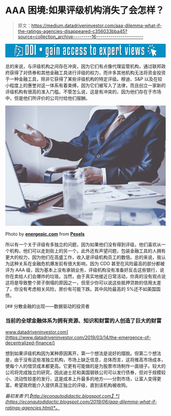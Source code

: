 # AAA 困境:如果评级机构消失了会怎样？

> 原文：<https://medium.datadriveninvestor.com/aaa-dilemma-what-if-the-ratings-agencies-disappeared-c356033bba45?source=collection_archive---------16----------------------->

[![](img/02ab647fedc45560aa22d18aa376d4ff.png)](http://www.track.datadriveninvestor.com/1B9E)

总的来说，与评级机构之间存在冲突，因为它们有点像代理监管机构，通过联邦政府获得了对债券和其他金融工具进行评级的权力，而许多其他机构无法将资金投资于一种金融工具，除非它获得了某些评级机构的特定评级。穆迪、S&P 以及在较小程度上的惠誉对这一体系有着束缚，因为它们被写入了法律，而且创立一家新的评级机构有很高的准入门槛。不管怎么说，这是有冲突的，因为他们存在于市场中，但是他们所评价的公司付给他们报酬。

![](img/c7b6c1f635e98212b934ff5184e8d863.png)

Photo by [**energepic.com**](https://www.pexels.com/@energepic-com-27411?utm_content=attributionCopyText&utm_medium=referral&utm_source=pexels) from [**Pexels**](https://www.pexels.com/photo/adult-blur-boss-business-288477/?utm_content=attributionCopyText&utm_medium=referral&utm_source=pexels)

所以有一个关于评级有多独立的问题，因为如果他们没有得到评级，他们喜欢从一个机构，他们可以走到街上的另一个。此外还有声望问题，包装金融工具的人拥有更大的权力，因为他们在高盛工作，收入是评级机构员工的数倍。总的来说，我认为这种关系在金融危机爆发前有很大影响，因为 CDO 甚至在风险最高的部分都被评为 AAA 级，因为基本上没有承销业务，评级机构没有准备好反击这些银行，说你在卖给人们会爆炸的垃圾。当然，由于真实地接近日常活动，你真的没有观点说这将是导致整个房子倒塌的原因之一，但至少你可以说这些抵押贷款的信用太差了，你没有考虑相关风险，房价有可能下跌。其中风险最高的 5%还不如美国国债。

[](https://www.datadriveninvestor.com/2019/03/14/the-emergence-of-decentralized-finance/) [## 分散金融的出现——数据驱动的投资者

### 当前的全球金融体系为拥有资源、知识和财富的人创造了巨大的财富

www.datadriveninvestor.com](https://www.datadriveninvestor.com/2019/03/14/the-emergence-of-decentralized-finance/) 

想到如果评级机构因为某种原因离开，第一个想法是说好的摆脱。但第二个想法是，由于没有这些准独立机构，市场上缺乏信息，总体而言，这将推高市场成本，使每个人的借贷成本都更高。它更有可能做的是为股票市场制作一面镜子。较大的公司将完成独立的研究，因此迪士尼和美国钢铁公司可以发行债券，但对于规模较小、流动性较差的发行，这是成本上升最多的地方——分割市场，让富人变得更富。希望政府能介入提供真正独立的评级，直到该机构被收购。

*最初发表于*[*【http://econautodidactic.blogspot.com】*](https://econautodidactic.blogspot.com/2019/06/aaa-dilemma-what-if-ratings-agencies.html)*。*